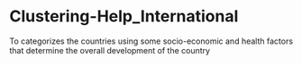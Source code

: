 # Clustering-Help_International
To categorizes the countries using some socio-economic and health factors that determine the overall development of the country
